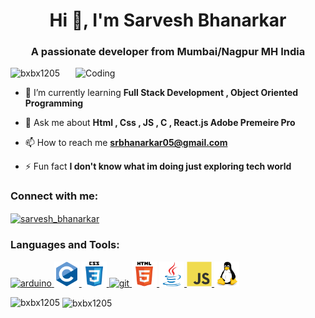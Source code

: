 <h1 align="center">Hi 👋, I'm Sarvesh Bhanarkar</h1>
<h3 align="center">A passionate developer from Mumbai/Nagpur MH India</h3>
<img align="right" alt="Coding" width="400" src="https://user-images.githubusercontent.com/74038190/219923823-bf1ce878-c6b8-4faa-be07-93e6b1006521.gif")>

<p align="left"> <img src="https://komarev.com/ghpvc/?username=bxbx1205&label=Profile%20views&color=0e75b6&style=flat" alt="bxbx1205" /> </p>



- 🌱 I’m currently learning **Full Stack Development , Object Oriented Programming**

- 💬 Ask me about **Html , Css , JS , C , React.js Adobe Premeire Pro**

- 📫 How to reach me **srbhanarkar05@gmail.com**

- ⚡ Fun fact **I don't know what im doing just exploring tech world**

<h3 align="left">Connect with me:</h3>
<p align="left">
<a href="https://instagram.com/sarveshbhanarkar" target="blank"><img align="center" src="https://raw.githubusercontent.com/rahuldkjain/github-profile-readme-generator/master/src/images/icons/Social/instagram.svg" alt="sarvesh_bhanarkar" height="30" width="40" /></a>
</p>

<h3 align="left">Languages and Tools:</h3>
<p align="left"> <a href="https://www.arduino.cc/" target="_blank" rel="noreferrer"> <img src="https://cdn.worldvectorlogo.com/logos/arduino-1.svg" alt="arduino" width="40" height="40"/> </a> <a href="https://www.cprogramming.com/" target="_blank" rel="noreferrer"> <img src="https://raw.githubusercontent.com/devicons/devicon/master/icons/c/c-original.svg" alt="c" width="40" height="40"/> </a> <a href="https://www.w3schools.com/css/" target="_blank" rel="noreferrer"> <img src="https://raw.githubusercontent.com/devicons/devicon/master/icons/css3/css3-original-wordmark.svg" alt="css3" width="40" height="40"/> </a> <a href="https://git-scm.com/" target="_blank" rel="noreferrer"> <img src="https://www.vectorlogo.zone/logos/git-scm/git-scm-icon.svg" alt="git" width="40" height="40"/> </a> <a href="https://www.w3.org/html/" target="_blank" rel="noreferrer"> <img src="https://raw.githubusercontent.com/devicons/devicon/master/icons/html5/html5-original-wordmark.svg" alt="html5" width="40" height="40"/> </a> <a href="https://www.java.com" target="_blank" rel="noreferrer"> <img src="https://raw.githubusercontent.com/devicons/devicon/master/icons/java/java-original.svg" alt="java" width="40" height="40"/> </a> <a href="https://developer.mozilla.org/en-US/docs/Web/JavaScript" target="_blank" rel="noreferrer"> <img src="https://raw.githubusercontent.com/devicons/devicon/master/icons/javascript/javascript-original.svg" alt="javascript" width="40" height="40"/> </a> <a href="https://www.linux.org/" target="_blank" rel="noreferrer"> <img src="https://raw.githubusercontent.com/devicons/devicon/master/icons/linux/linux-original.svg" alt="linux" width="40" height="40"/> </a> </p>

<p><img align="left" src="https://github-readme-stats.vercel.app/api/top-langs?username=bxbx1205&show_icons=true&locale=en&layout=compact" alt="bxbx1205" /></p>

<p>&nbsp;<img align="center" src="https://github-readme-stats.vercel.app/api?username=bxbx1205&show_icons=true&locale=en" alt="bxbx1205" /></p>

